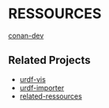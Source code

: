 RESSOURCES
=====


[conan-dev](https://docs.conan.io/2/tutorial/developing_packages/local_package_development_flow.html)

## Related Projects

- [urdf-vis](https://github.com/openrr/urdf-viz) 
- [urdf-importer](https://github.com/Unity-Technologies/URDF-Importer)
- [related-ressources](https://stevengong.co/notes/URDF)

